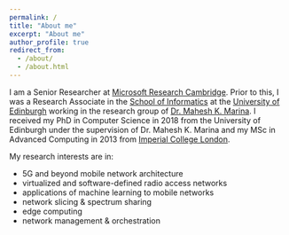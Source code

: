 ```yaml
---
permalink: /
title: "About me"
excerpt: "About me"
author_profile: true
redirect_from: 
  - /about/
  - /about.html
---
```



I am a Senior Researcher at [Microsoft Research Cambridge](https://www.microsoft.com/en-us/research/lab/microsoft-research-cambridge/). Prior to this, I was a Research Associate in the [School of Informatics](https://www.ed.ac.uk/informatics/) at the [University of Edinburgh](https://www.ed.ac.uk/) working in the research group of [Dr. Mahesh K. Marina](http://homepages.inf.ed.ac.uk/mmarina/index.html). I received my PhD in Computer Science in 2018 from the University of Edinburgh under the supervision of Dr. Mahesh K. Marina and my MSc in Advanced Computing in 2013 from [Imperial College London](https://www.imperial.ac.uk/). 

My research interests are in:

* 5G and beyond mobile network architecture
* virtualized and software-defined radio access networks
* applications of machine learning to mobile networks
* network slicing & spectrum sharing
* edge computing
* network management & orchestration
